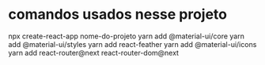 # comandos usados nesse projeto

npx create-react-app nome-do-projeto
yarn add @material-ui/core
yarn add @material-ui/styles
yarn add react-feather
yarn add @material-ui/icons
yarn add react-router@next react-router-dom@next
